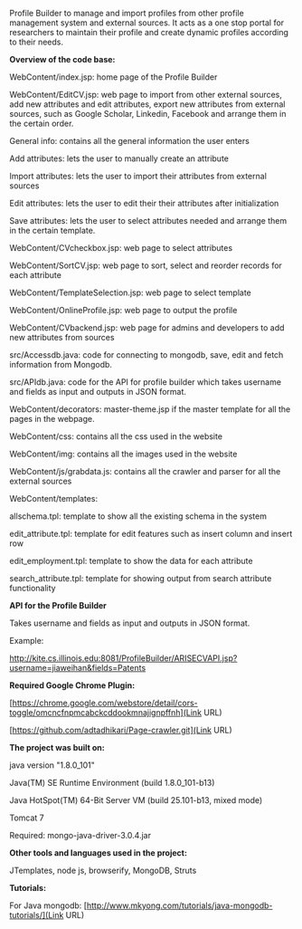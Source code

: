 Profile Builder to manage and import profiles from other profile management system and external sources. It acts as a one stop portal for researchers to maintain their profile and create dynamic profiles according to their needs.

**Overview of the code base:**

WebContent/index.jsp: home page of the Profile Builder

WebContent/EditCV.jsp: web page to import from other external sources, add new attributes and edit attributes, export new attributes from external sources, such as Google Scholar, Linkedin, Facebook and arrange them in the certain order.

General info: contains all the general information the user enters

Add attributes: lets the user to manually create an attribute

Import attributes: lets the user to import their attributes from external sources

Edit attributes: lets the user to edit their their attributes after initialization

Save attributes: lets the user to select attributes needed and arrange them in the certain template.

WebContent/CVcheckbox.jsp: web page to select attributes

WebContent/SortCV.jsp: web page to sort, select and reorder records for each attribute

WebContent/TemplateSelection.jsp: web page to select template

WebContent/OnlineProfile.jsp: web page to output the profile

WebContent/CVbackend.jsp: web page for admins and developers to add new attributes from sources

src/Accessdb.java: code for connecting to mongodb, save, edit and fetch information from Mongodb.

src/APIdb.java: code for the API for profile builder which takes username and fields as input and outputs in JSON format.

WebContent/decorators: master-theme.jsp if the master template for all the pages in the webpage.

WebContent/css: contains all the css used in the website

WebContent/img: contains all the images used in the website

WebContent/js/grabdata.js: contains all the crawler and parser for all the external sources

WebContent/templates:

allschema.tpl: template to show all the existing schema in the system

edit_attribute.tpl: template for edit features such as insert column and insert row

edit_employment.tpl: template to show the data for each attribute

search_attribute.tpl: template for showing output from search attribute functionality



**API for the Profile Builder**

Takes username and fields as input and outputs in JSON format.

Example:

http://kite.cs.illinois.edu:8081/ProfileBuilder/ARISECVAPI.jsp?username=jiaweihan&fields=Patents



**Required Google Chrome Plugin:**

[https://chrome.google.com/webstore/detail/cors-toggle/omcncfnpmcabckcddookmnajignpffnh](Link URL)

[https://github.com/adtadhikari/Page-crawler.git](Link URL)



**The project was built on:**

java version "1.8.0_101"

Java(TM) SE Runtime Environment (build 1.8.0_101-b13)

Java HotSpot(TM) 64-Bit Server VM (build 25.101-b13, mixed mode)

Tomcat 7

Required: mongo-java-driver-3.0.4.jar

**Other tools and languages used in the project:**

JTemplates, node js, browserify, MongoDB, Struts

**Tutorials:**

For Java mongodb: [http://www.mkyong.com/tutorials/java-mongodb-tutorials/](Link URL)